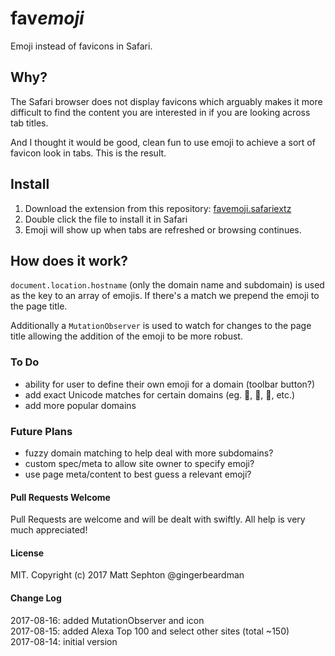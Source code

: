 # fav*emoji*

Emoji instead of favicons in Safari.

## Why?
The Safari browser does not display favicons which arguably makes it more difficult to find the content you are interested in if you are looking across tab titles.

And I thought it would be good, clean fun to use emoji to achieve a sort of favicon look in tabs. This is the result.

## Install

1. Download the extension from this repository: [favemoji.safariextz](https://github.com/gingerbeardman/favemoji.safariextension/releases/download/20180816/favemoji.safariextz)
2. Double click the file to install it in Safari
3. Emoji will show up when tabs are refreshed or browsing continues.

## How does it work?
`document.location.hostname` (only the domain name and subdomain) is used as the key to an array of emojis. If there's a match we prepend the emoji to the page title.

Additionally a `MutationObserver` is used to watch for changes to the page title allowing the addition of the emoji to be more robust.

### To Do
* ability for user to define their own emoji for a domain (toolbar button?)
* add exact Unicode matches for certain domains (eg. , ✪, 🅟, etc.)
* add more popular domains

### Future Plans
* fuzzy domain matching to help deal with more subdomains?
* custom spec/meta to allow site owner to specify emoji?
* use page meta/content to best guess a relevant emoji?

#### Pull Requests Welcome
Pull Requests are welcome and will be dealt with swiftly. All help is very much appreciated!

#### License
MIT. Copyright (c) 2017 Matt Sephton @gingerbeardman

#### Change Log
2017-08-16: added MutationObserver and icon  
2017-08-15: added Alexa Top 100 and select other sites (total ~150)  
2017-08-14: initial version  
